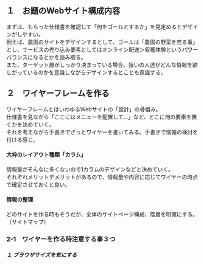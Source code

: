 ## １　お題のWebサイト構成内容
まずは、もらった仕様書を確認して「何をゴールとするか」を見定めるとデザインがしやすい。<br>
例えば、農園のサイトをデザインするとして、ゴールは「農園の野菜を売る事」とし、サービスの売り込み要素としてはオンライン配送＞収穫体験というパワーバランスになるとかを読み取る。<br>
また、ターゲット層がしっかり決まっている場合、狙いの人達がどんな情報を欲しがっているのかを意識しながらデザインするとことも意識する。

## ２　ワイヤーフレームを作る
ワイヤーフレームとはいわゆるWebサイトの「設計」の骨組み。<br>
仕様書を見ながら「ここにはメニューを配置して…」など、どこに何の要素を置くかを決めていく。<br>
それを考えながら手書きでざっとワイヤーを書いてみる。手書きで情報の検討を付ける感じ。
#### 大枠のレイアウト種類「カラム」
情報量がそんなに多くないので1カラムのデザインなどと決めていく。<br>
それぞれメリットデメリットがあるので、情報量や内容に応じてワイヤーの時点で確定させておくと良い。
#### 情報の整理
どのサイトを作る時もそうだが、全体のサイトページ構成、階層を明確にする。（サイトマップ）
### 2-1　ワイヤーを作る時注意する事３つ
##### １ ブラウザサイズを気にする
